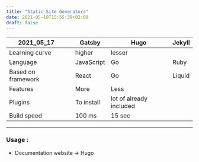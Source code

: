 ```yaml
---
title: "Static Site Generators"
date: 2021-05-18T15:55:39+02:00
draft: false
---
```


| 2021_05_17 | | Gatsby | Hugo | Jekyll
| ----------- |----------- | ----------- | ----------- | ----------- |
| Learning curve |  | higher | lesser | 
| Language |  | JavaScript | Go | Ruby
| Based on framework |  | React | Go | Liquid
| Features | | More | Less | 
| Plugins | | To install | lot of already included |
| Build speed | | 100 ms | 15 sec |

* * *

### Usage : 
- Documentation website -> Hugo